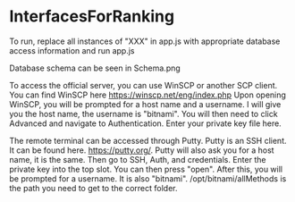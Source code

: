 # InterfacesForRanking

To run, replace all instances of "XXX" in app.js with appropriate database access information and run app.js

Database schema can be seen in Schema.png


To access the official server, you can use WinSCP or another SCP client. You can find WinSCP here https://winscp.net/eng/index.php
Upon opening WinSCP, you will be prompted for a host name and a username. I will give you the host name, the username is "bitnami". You will then need to click Advanced and navigate to Authentication. Enter your private key file here.

The remote terminal can be accessed through Putty. Putty is an SSH client. It can be found here. https://putty.org/. Putty will also ask you for a host name, it is the same. Then go to SSH, Auth, and credentials. Enter the private key into the top slot. You can then press "open". After this, you will be prompted for a username. It is also "bitnami". /opt/bitnami/allMethods is the path you need to get to the correct folder.
